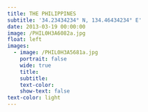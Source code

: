 ```yaml
---
title: THE PHILIPPINES
subtitle: '34.23434234° N, 134.46434234° E'
date: 2013-03-19 00:00:00
image: /PHIL0H3A6082a.jpg
float: left
images:
  - image: /PHIL0H3A5681a.jpg
    portrait: false
    wide: true
    title:
    subtitle:
    text-color:
    show-text: false
text-color: light
---
```

